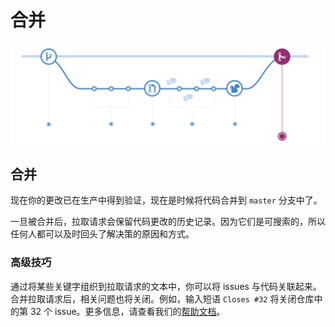 # 合并

![](../.gitbook/assets/image-5.png)

## 合并

现在你的更改已在生产中得到验证，现在是时候将代码合并到 `master` 分支中了。

一旦被合并后，拉取请求会保留代码更改的历史记录。因为它们是可搜索的，所以任何人都可以及时回头了解决策的原因和方式。

### **高级技巧**

通过将某些关键字组织到拉取请求的文本中，你可以将 issues 与代码关联起来。合并拉取请求后，相关问题也将关闭。例如，输入短语 `Closes #32` 将关闭仓库中的第 32 个 issue。更多信息，请查看我们的[帮助文档](https://help.github.com/articles/closing-issues-using-keywords/)。


